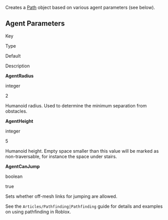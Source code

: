 Creates a [Path](https://developer.roblox.com/en-us/api-reference/class/Path) object based on various agent parameters (see below).

Agent Parameters
----------------

Key

Type

Default

Description

**AgentRadius**

integer

2

Humanoid radius. Used to determine the minimum separation from obstacles.

**AgentHeight**

integer

5

Humanoid height. Empty space smaller than this value will be marked as non-traversable, for instance the space under stairs.

**AgentCanJump**

boolean

true

Sets whether off-mesh links for jumping are allowed.

See the `Articles/Pathfinding|Pathfinding` guide for details and examples on using pathfinding in Roblox.